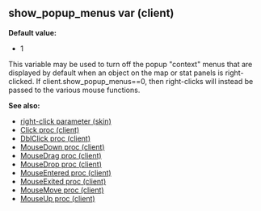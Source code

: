 ## show_popup_menus var (client)

**Default value:**
+   1


This variable may be used to turn off the popup \"context\"
menus that are displayed by default when an object on the map or stat
panels is right-clicked. If client.show_popup_menus==0, then
right-clicks will instead be passed to the various mouse functions.

**See also:**
+   [right-click parameter (skin)](/ref/%7Bskin%7D/param/right-click.md) 
+   [Click proc (client)](/ref/client/proc/Click.md) 
+   [DblClick proc (client)](/ref/client/proc/DblClick.md) 
+   [MouseDown proc (client)](/ref/client/proc/MouseDown.md) 
+   [MouseDrag proc (client)](/ref/client/proc/MouseDrag.md) 
+   [MouseDrop proc (client)](/ref/client/proc/MouseDrop.md) 
+   [MouseEntered proc (client)](/ref/client/proc/MouseEntered.md) 
+   [MouseExited proc (client)](/ref/client/proc/MouseExited.md) 
+   [MouseMove proc (client)](/ref/client/proc/MouseMove.md) 
+   [MouseUp proc (client)](/ref/client/proc/MouseUp.md) <!-- -->